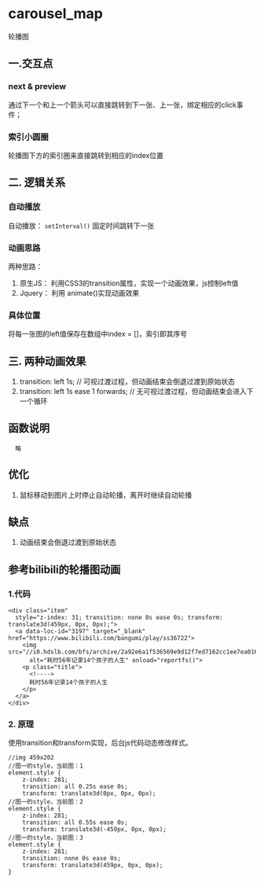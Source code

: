 <!--
 * @Author: YanYuXieYang
 * @Date: 2021-01-09 11:08:58
 * @LastEditTime: 2021-01-17 18:24:42
 * @LastEditors: your name
 * @Description: In User Settings Edit
 * @FilePath: \WebProject\carousel_map\README.md
-->
# carousel_map
轮播图

## 一.交互点
### next & preview
通过下一个和上一个箭头可以直接跳转到下一张、上一张，绑定相应的click事件；
### 索引小圆圈
轮播图下方的索引圈来直接跳转到相应的index位置
## 二. 逻辑关系
### 自动播放
自动播放： `setInterval()` 固定时间跳转下一张
### 动画思路
两种思路：
  1. 原生JS： 利用CSS3的transition属性，实现一个动画效果，js控制left值
  2. Jquery： 利用 animate()实现动画效果
### 具体位置
  将每一张图的left值保存在数组中index = []，索引即其序号
## 三. 两种动画效果
  1. transition: left 1s; // 可视过渡过程，但动画结束会倒退过渡到原始状态 
  2. transition: left 1s ease 1 forwards; // 无可视过渡过程，但动画结束会进入下一个循环 
## 函数说明
```
  略
```
## 优化
  1. 鼠标移动到图片上时停止自动轮播，离开时继续自动轮播

## 缺点
  1. 动画结束会倒退过渡到原始状态 

## 参考bilibili的轮播图动画
### 1.代码
```
<div class="item"
  style="z-index: 31; transition: none 0s ease 0s; transform: translate3d(459px, 0px, 0px);">
  <a data-loc-id="3197" target="_blank" href="https://www.bilibili.com/bangumi/play/ss36722">
    <img src="//i0.hdslb.com/bfs/archive/2a92e6a1f536569e9d12f7ed7162cc1ee7ea0166.jpg@880w_388h_1c_95q"
      alt="耗时56年记录14个孩子的人生" onload="reportfs()">
    <p class="title">
      <!---->
      耗时56年记录14个孩子的人生
    </p>
  </a>
</div>
```
### 2. 原理
使用transition和transform实现，后台js代码动态修改样式。
```
//img 459x202
//图一的style，当前图：1
element.style {
    z-index: 281;
    transition: all 0.25s ease 0s;
    transform: translate3d(0px, 0px, 0px);
//图一的style，当前图：2
element.style {
    z-index: 281;
    transition: all 0.55s ease 0s;
    transform: translate3d(-459px, 0px, 0px);
//图一的style，当前图：3 
element.style {
    z-index: 281;
    transition: none 0s ease 0s;
    transform: translate3d(459px, 0px, 0px);
}
```
